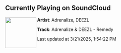 ## Currently Playing on SoundCloud

[<img align="left" width="100" src="https://i1.sndcdn.com/artworks-tmwyiGCR9PCJiAuK-MHozDA-t500x500.png">](https://soundcloud.com/dirtyworkzofficial/adrenalize-deezl-remedy)

**Artist**: Adrenalize, DEEZL 

**Track**: Adrenalize & DEEZL - Remedy

Last updated at 3/21/2025, 1:54:22 PM
